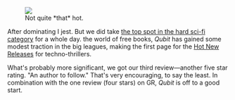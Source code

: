 
<figure>
  <img src='/img/gangnam-style.jpeg'/>
  <figcaption>Not quite *that* hot.</figcaption>
</figure>

After dominating <span class='note'>I jest. But we did take [the top spot in the hard sci-fi category][number-1] for a whole day.</span> the world of free books, *Qubit* has gained some modest traction in the big leagues, making the first page for the [Hot New Releases][hnr] for techno-thrillers.

[number-1]:/post/21030916-last-day-for-promotion
[hnr]:http://www.amazon.com/gp/new-releases/digital-text/157324011/ref=zg_bs_tab_t_bsnr#1

<!-- more -->

What's probably more significant, we got our third review—another five star rating. "An author to follow." That's very encouraging, to say the least. In combination with the one review (four stars) on GR, *Qubit* is off to a good start.